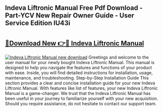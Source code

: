 ## Indeva Liftronic Manual Free Pdf Download - Part-YCV New Repair Owner Guide - User Service Edition IU43i

# <h2><a href="http://cf25990.oget.top/?id=Indeva+Liftronic+Manual">🔗Download New 👉🔴 Indeva Liftronic Manual</a></h2>

[![Indeva Liftronic Manual new download](https://i.imgur.com/5g1atiW.png)](http://cf25990.oget.top/?id=Indeva+Liftronic+Manual)
Greetings and welcome to the user manual for your newly bought Indeva Liftronic Manual. This manual is designed to help you navigate the features and functions of your product with ease. Inside, you will find detailed instructions for installation, usage, maintenance, and troubleshooting. Step-by-Step Installation Guide This section provides a clear and concise installation guide for your new Indeva Liftronic Manual. With features like list of features, your new Indeva Liftronic Manual is a game-changer. We trust that the Indeva Liftronic Manual has been useful in your journey to familiarize yourself with your new acquisition. Should you require assistance, do not hesitate to contact our support team.
